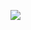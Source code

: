 ![](https://www.youtube.com/watch?v=JuYdXikOhzM&list=PLX2O0pFzoXO7Ht2WbZ3uyBZHLjzT3uB8N&index=1&ab_channel=ArushYadlapati)
